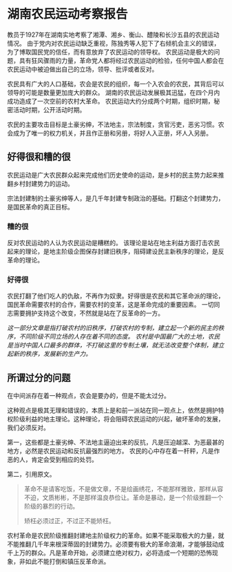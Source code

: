 # 湖南农民运动考察报告
教员于1927年在湖南实地考察了湘潭、湘乡、衡山、醴陵和长沙五县的农民运动情况。
由于党内对农民运动缺乏重视，陈独秀等人犯下了右倾机会主义的错误，为了博取国民党的信任，而有意放弃了农民运动的领导权。
农民运动是极大的问题，具有狂风骤雨的力量，革命党人都将经过农民运动的检验，任何中国人都会在农民运动中被迫做出自己的立场，领导、批评或者反对。

农民具有广大的人口基础，农会是农民的组织，每一个入农会的农民，其背后可以领导的可能是数量更加庞大的群众。
湖南的农民运动发展极其迅猛，在四个月内成功造成了一次空前的农村大革命。
农民运动大约分成两个时期，组织时期，秘密活动时期，公开活动时期。

农民的主要攻击目标是土豪劣绅，不法地主，宗法制度，贪官污吏，恶劣习惯。农会成为了唯一的权力机关，并且作正册和另册，将好人入正册，坏人入另册。

## 好得很和糟的很
农民运动是广大农民群众起来完成他们历史使命的运动，是乡村的民主势力起来推翻乡村封建势力的运动。

宗法封建制的土豪劣绅等人，是几千年封建专制政治的基础。打翻这个封建势力，是国民革命的真正目标。
### 糟的很
反对农民运动的人认为农民运动是糟糕的。
该理论是站在地主利益方面打击农民起来的理论，是地主阶级企图保存封建旧秩序，阻碍建设民主新秩序的理论，是反革命的理论。
### 好得很
农民打翻了他们吃人的仇敌，不再作为奴隶。好得很是农民和其它革命派的理论，国民革命需要农村的合作，需要农村的变革，这是革命完成的重要因素。
一切同志需要拥护支持这个改变，不然就是站在了反革命的一方。

*这一部分文章是指打破农村的旧秩序，打破农村的专制，建立起一个新的民主的秩序，不同阶级不同立场的人存在着不同的态度。
农村是中国最广大的土地，农民是当时中国人口最多的群体，不打破这里的专制土壤，就无法改变整个体制，建立起新的秩序，发展新的生产力。*

## 所谓过分的问题
在中间派存在着一种观点，农会是要办的，但是不能太过分。

这种观点是极其无理和错误的，本质上是和前一派站在同一观点上，依然是拥护特权阶级利益的地主理论。这种理论，将会阻碍农民运动的兴起，破坏革命的发展，我们必须反对。

第一，这些都是土豪劣绅、不法地主逼迫出来的反抗，凡是压迫越深、为恶最甚的地方，必然是农民运动和反抗最强烈的地方。
农民的心中存在着一杆秤，凡是作恶的人，肯定会受到相应的处罚。

第二，引用原文。
> 革命不是请客吃饭，不是做文章，不是绘画绣花，不能那样雅致，那样从容不迫，文质彬彬，不是那样温良恭俭让。革命是暴动，是一个阶级推翻一个阶级的暴烈的行动。
>
> 矫枉必须过正，不过正不能矫枉。

农村革命是农民阶级推翻封建地主阶级权力的革命。如果不能采取极大的力量，就不能推翻几千年来根深蒂固的封建势力。必须要有极大的革命浪潮，才能够鼓动成千上万的群众。凡是革命开始，必须建立绝对权力，必将造成一个短期的恐怖现象，非如此不能打倒和镇压反革命派。
